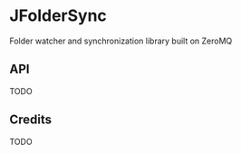 # JFolderSync

Folder watcher and synchronization library built on ZeroMQ

## API
TODO

## Credits
TODO